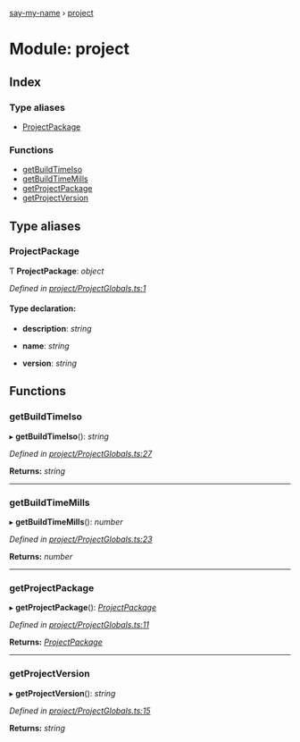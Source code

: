[say-my-name](../README.md) › [project](project.md)

# Module: project

## Index

### Type aliases

* [ProjectPackage](project.md#projectpackage)

### Functions

* [getBuildTimeIso](project.md#getbuildtimeiso)
* [getBuildTimeMills](project.md#getbuildtimemills)
* [getProjectPackage](project.md#getprojectpackage)
* [getProjectVersion](project.md#getprojectversion)

## Type aliases

###  ProjectPackage

Ƭ **ProjectPackage**: *object*

*Defined in [project/ProjectGlobals.ts:1](https://github.com/matthewjosephtaylor/say-my-name/blob/57773d3/src/js/project/ProjectGlobals.ts#L1)*

#### Type declaration:

* **description**: *string*

* **name**: *string*

* **version**: *string*

## Functions

###  getBuildTimeIso

▸ **getBuildTimeIso**(): *string*

*Defined in [project/ProjectGlobals.ts:27](https://github.com/matthewjosephtaylor/say-my-name/blob/57773d3/src/js/project/ProjectGlobals.ts#L27)*

**Returns:** *string*

___

###  getBuildTimeMills

▸ **getBuildTimeMills**(): *number*

*Defined in [project/ProjectGlobals.ts:23](https://github.com/matthewjosephtaylor/say-my-name/blob/57773d3/src/js/project/ProjectGlobals.ts#L23)*

**Returns:** *number*

___

###  getProjectPackage

▸ **getProjectPackage**(): *[ProjectPackage](project.md#projectpackage)*

*Defined in [project/ProjectGlobals.ts:11](https://github.com/matthewjosephtaylor/say-my-name/blob/57773d3/src/js/project/ProjectGlobals.ts#L11)*

**Returns:** *[ProjectPackage](project.md#projectpackage)*

___

###  getProjectVersion

▸ **getProjectVersion**(): *string*

*Defined in [project/ProjectGlobals.ts:15](https://github.com/matthewjosephtaylor/say-my-name/blob/57773d3/src/js/project/ProjectGlobals.ts#L15)*

**Returns:** *string*
